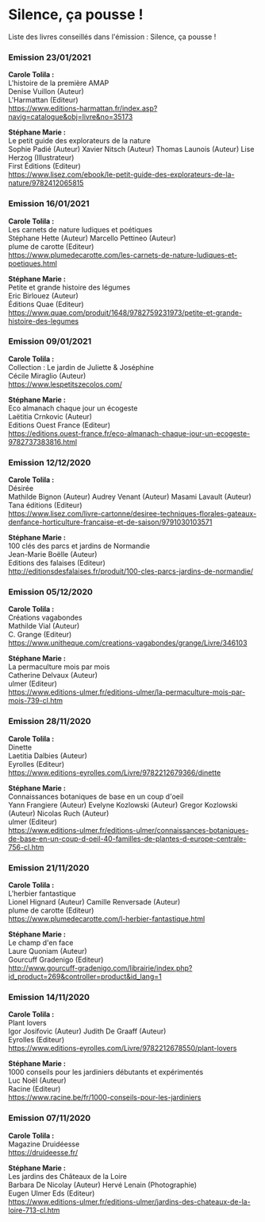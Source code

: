 # Silence, ça pousse !
Liste des livres conseillés dans l'émission : Silence, ça pousse !

### Emission 23/01/2021

**Carole Tolila :**  
L'histoire de la première AMAP  
Denise Vuillon (Auteur)      
L'Harmattan (Editeur)  
https://www.editions-harmattan.fr/index.asp?navig=catalogue&obj=livre&no=35173

**Stéphane Marie :**  
Le petit guide des explorateurs de la nature  
 Sophie Padié (Auteur) Xavier Nitsch (Auteur) Thomas Launois (Auteur) Lise Herzog (Illustrateur)  
First Éditions (Editeur)  
https://www.lisez.com/ebook/le-petit-guide-des-explorateurs-de-la-nature/9782412065815

### Emission 16/01/2021

**Carole Tolila :**  
Les carnets de nature ludiques et poétiques  
Stéphane Hette (Auteur) Marcello Pettineo (Auteur)      
plume de carotte (Editeur)  
https://www.plumedecarotte.com/les-carnets-de-nature-ludiques-et-poetiques.html

**Stéphane Marie :**  
Petite et grande histoire des légumes  
Eric Birlouez (Auteur)  
Éditions Quae (Editeur)  
https://www.quae.com/produit/1648/9782759231973/petite-et-grande-histoire-des-legumes

### Emission 09/01/2021

**Carole Tolila :**  
Collection : Le jardin de Juliette & Joséphine  
Cécile Miraglio (Auteur)  
https://www.lespetitszecolos.com/  

**Stéphane Marie :**  
Eco almanach chaque jour un écogeste  
Laëtitia Crnkovic (Auteur)  
Editions Ouest France (Editeur)  
https://editions.ouest-france.fr/eco-almanach-chaque-jour-un-ecogeste-9782737383816.html

### Emission 12/12/2020

**Carole Tolila :**  
Désirée  
Mathilde Bignon (Auteur) Audrey Venant (Auteur) Masami Lavault (Auteur)     
Tana éditions (Editeur)  
https://www.lisez.com/livre-cartonne/desiree-techniques-florales-gateaux-denfance-horticulture-francaise-et-de-saison/9791030103571

**Stéphane Marie :**  
100 clés des parcs et jardins de Normandie  
Jean-Marie Boëlle (Auteur)  
Editions des falaises (Editeur)  
http://editionsdesfalaises.fr/produit/100-cles-parcs-jardins-de-normandie/

### Emission 05/12/2020

**Carole Tolila :**  
Créations vagabondes  
Mathilde Vial (Auteur)  
C. Grange (Editeur)  
https://www.unitheque.com/creations-vagabondes/grange/Livre/346103

**Stéphane Marie :**  
La permaculture mois par mois  
Catherine Delvaux (Auteur)  
ulmer (Editeur)  
https://www.editions-ulmer.fr/editions-ulmer/la-permaculture-mois-par-mois-739-cl.htm

### Emission 28/11/2020

**Carole Tolila :**  
Dinette  
Laetitia Dalbies (Auteur)  
Eyrolles (Editeur)  
https://www.editions-eyrolles.com/Livre/9782212679366/dinette

**Stéphane Marie :**  
Connaissances botaniques de base en un coup d'oeil  
Yann Frangiere (Auteur) Evelyne Kozlowski (Auteur) Gregor Kozlowski (Auteur) Nicolas Ruch (Auteur)  
ulmer (Editeur)  
https://www.editions-ulmer.fr/editions-ulmer/connaissances-botaniques-de-base-en-un-coup-d-oeil-40-familles-de-plantes-d-europe-centrale-756-cl.htm

### Emission 21/11/2020

**Carole Tolila :**  
L'herbier fantastique  
Lionel Hignard (Auteur) Camille Renversade (Auteur)  
plume de carotte (Editeur)  
https://www.plumedecarotte.com/l-herbier-fantastique.html

**Stéphane Marie :**  
Le champ d'en face  
Laure Quoniam (Auteur)  
Gourcuff Gradenigo (Editeur)  
http://www.gourcuff-gradenigo.com/librairie/index.php?id_product=269&controller=product&id_lang=1

### Emission 14/11/2020

**Carole Tolila :**  
Plant lovers  
Igor Josifovic (Auteur) Judith De Graaff (Auteur)  
Eyrolles (Editeur)  
https://www.editions-eyrolles.com/Livre/9782212678550/plant-lovers

**Stéphane Marie :**  
1000 conseils pour les jardiniers débutants et expérimentés  
Luc Noël (Auteur)  
Racine (Editeur)  
https://www.racine.be/fr/1000-conseils-pour-les-jardiniers

### Emission 07/11/2020

**Carole Tolila :**  
Magazine Druidéesse  
https://druideesse.fr/

**Stéphane Marie :**  
Les jardins des Châteaux de la Loire  
Barbara De Nicolay (Auteur) Hervé Lenain (Photographie)   
Eugen Ulmer Eds (Editeur)  
https://www.editions-ulmer.fr/editions-ulmer/jardins-des-chateaux-de-la-loire-713-cl.htm
